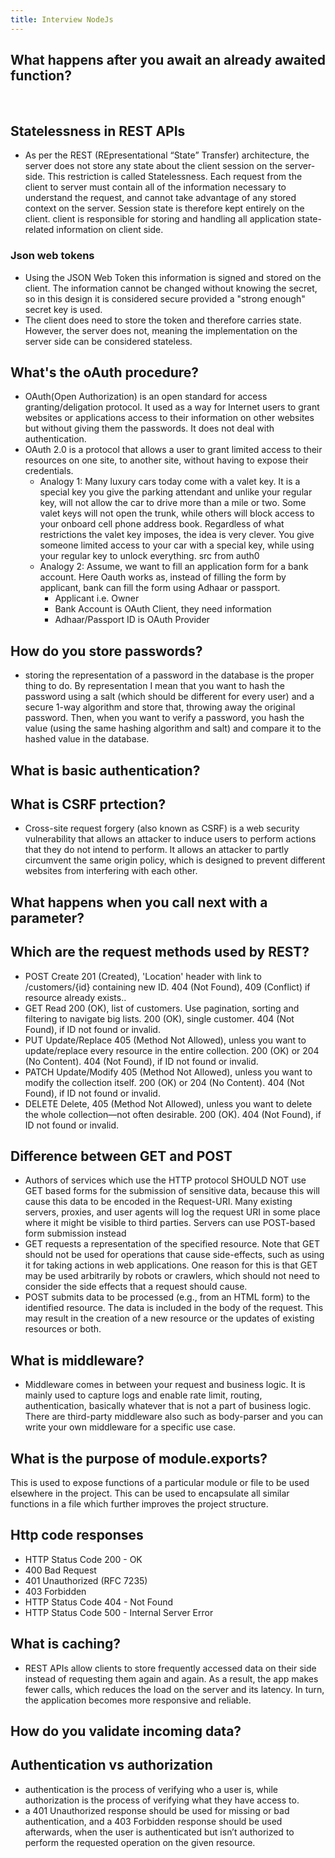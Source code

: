 ```yaml
---
title: Interview NodeJs
---
```


## What happens after you await an already awaited function?

<br />

## Statelessness in REST APIs

* As per the REST (REpresentational “State” Transfer) architecture, the server does not store any state about the client session on the server-side. This restriction is called Statelessness. Each request from the client to server must contain all of the information necessary to understand the request, and cannot take advantage of any stored context on the server. Session state is therefore kept entirely on the client. client is responsible for storing and handling all application state-related information on client side.

### Json web tokens

* Using the JSON Web Token this information is signed and stored on the client. The information cannot be changed without knowing the secret, so in this design it is considered secure provided a "strong enough" secret key is used.
* The client does need to store the token and therefore carries state. However, the server does not, meaning the implementation on the server side can be considered stateless.


## What's the oAuth procedure?

* OAuth(Open Authorization) is an open standard for access granting/deligation protocol. It used as a way for Internet users to grant websites or applications access to their information on other websites but without giving them the passwords. It does not deal with authentication.
* OAuth 2.0 is a protocol that allows a user to grant limited access to their resources on one site, to another site, without having to expose their credentials.
  * Analogy 1: Many luxury cars today come with a valet key. It is a special key you give the parking attendant and unlike your regular key, will not allow the car to drive more than a mile or two. Some valet keys will not open the trunk, while others will block access to your onboard cell phone address book. Regardless of what restrictions the valet key imposes, the idea is very clever. You give someone limited access to your car with a special key, while using your regular key to unlock everything. src from auth0
  * Analogy 2: Assume, we want to fill an application form for a bank account. Here Oauth works as, instead of filling the form by applicant, bank can fill the form using Adhaar or passport.
    * Applicant i.e. Owner 
    * Bank Account is OAuth Client, they need information
    * Adhaar/Passport ID is OAuth Provider
  
  
## How do you store passwords?

* storing the representation of a password in the database is the proper thing to do. By representation I mean that you want to hash the password using a salt (which should be different for every user) and a secure 1-way algorithm and store that, throwing away the original password. Then, when you want to verify a password, you hash the value (using the same hashing algorithm and salt) and compare it to the hashed value in the database.


## What is basic authentication?


## What is CSRF prtection?

* Cross-site request forgery (also known as CSRF) is a web security vulnerability that allows an attacker to induce users to perform actions that they do not intend to perform. It allows an attacker to partly circumvent the same origin policy, which is designed to prevent different websites from interfering with each other.

## What happens when you call next with a parameter?

## Which are the request methods used by REST?

* POST	Create	201 (Created), 'Location' header with link to /customers/{id} containing new ID.	404 (Not Found), 409 (Conflict) if resource already exists..
* GET	Read	200 (OK), list of customers. Use pagination, sorting and filtering to navigate big lists.	200 (OK), single customer. 404 (Not Found), if ID not found or invalid.
* PUT	Update/Replace	405 (Method Not Allowed), unless you want to update/replace every resource in the entire collection.	200 (OK) or 204 (No Content). 404 (Not Found), if ID not found or invalid.
* PATCH	Update/Modify	405 (Method Not Allowed), unless you want to modify the collection itself.	200 (OK) or 204 (No Content). 404 (Not Found), if ID not found or invalid. 
* DELETE Delete, 405 (Method Not Allowed), unless you want to delete the whole collection—not often desirable.	200 (OK). 404 (Not Found), if ID not found or invalid.


## Difference between GET and POST

* Authors of services which use the HTTP protocol SHOULD NOT use GET based forms for the submission of sensitive data, because this will cause this data to be encoded in the Request-URI. Many existing servers, proxies, and user agents will log the request URI in some place where it might be visible to third parties. Servers can use POST-based form submission instead
* GET requests a representation of the specified resource. Note that GET should not be used for operations that cause side-effects, such as using it for taking actions in web applications. One reason for this is that GET may be used arbitrarily by robots or crawlers, which should not need to consider the side effects that a request should cause.
* POST submits data to be processed (e.g., from an HTML form) to the identified resource. The data is included in the body of the request. This may result in the creation of a new resource or the updates of existing resources or both.

## What is middleware?

* Middleware comes in between your request and business logic. It is mainly used to capture logs and enable rate limit, routing, authentication, basically whatever that is not a part of business logic. There are third-party middleware also such as body-parser and you can write your own middleware for a specific use case.


## What is the purpose of module.exports?

This is used to expose functions of a particular module or file to be used elsewhere in the project. This can be used to encapsulate all similar functions in a file which further improves the project structure.

## Http code responses

* HTTP Status Code 200 - OK
* 400 Bad Request
* 401 Unauthorized (RFC 7235)
* 403 Forbidden
* HTTP Status Code 404 - Not Found
* HTTP Status Code 500 - Internal Server Error


## What is caching?

* REST APIs allow clients to store frequently accessed data on their side instead of requesting them again and again. As a result, the app makes fewer calls, which reduces the load on the server and its latency. In turn, the application becomes more responsive and reliable.


## How do you validate incoming data?



## Authentication vs authorization

* authentication is the process of verifying who a user is, while authorization is the process of verifying what they have access to.
* a 401 Unauthorized response should be used for missing or bad authentication, and a 403 Forbidden response should be used afterwards, when the user is authenticated but isn’t authorized to perform the requested operation on the given resource.

